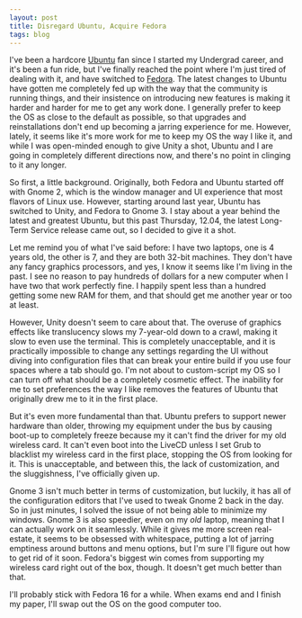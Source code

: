 ```yaml
---
layout: post
title: Disregard Ubuntu, Acquire Fedora
tags: blog
---
```


I've been a hardcore <a href="http://ubuntu.com">Ubuntu</a> fan since I started my Undergrad career, and it's been a fun ride, but I've finally reached the point where I'm just tired of dealing with it, and have switched to <a href="http://fedoraproject.org">Fedora</a>. The latest changes to Ubuntu have gotten me completely fed up with the way that the community is running things, and their insistence on introducing new features is making it harder and harder for me to get any work done. I generally prefer to keep the OS as close to the default as possible, so that upgrades and reinstallations don't end up becoming a jarring experience for me. However, lately, it seems like it's more work for me to keep my OS the way I like it, and while I was open-minded enough to give Unity a shot, Ubuntu and I are going in completely different directions now, and there's no point in clinging to it any longer.

So first, a little background. Originally, both Fedora and Ubuntu started off with Gnome 2, which is the window manager and UI experience that most flavors of Linux use. However, starting around last year, Ubuntu has switched to Unity, and Fedora to Gnome 3. I stay about a year behind the latest and greatest Ubuntu, but this past Thursday, 12.04, the latest Long-Term Service release came out, so I decided to give it a shot.

Let me remind you of what I've said before: I have two laptops, one is 4 years old, the other is 7, and they are both 32-bit machines. They don't have any fancy graphics processors, and yes, I know it seems like I'm living in the past. I see no reason to pay hundreds of dollars for a new computer when I have two that work perfectly fine. I happily spent less than a hundred getting some new RAM for them, and that should get me another year or too at least.

However, Unity doesn't seem to care about that. The overuse of graphics effects like translucency slows my 7-year-old down to a crawl, making it slow to even use the terminal. This is completely unacceptable, and it is practically impossible to change any settings regarding the UI without diving into configuration files that can break your entire build if you use four spaces where a tab should go. I'm not about to custom-script my OS so I can turn off what should be a completely cosmetic effect. The inability for me to set preferences the way I like removes the features of Ubuntu that originally drew me to it in the first place.

But it's even more fundamental than that. Ubuntu prefers to support newer hardware than older, throwing my equipment under the bus by causing boot-up to completely freeze because my it can't find the driver for my old wireless card. It can't even boot into the LiveCD unless I set Grub to blacklist my wireless card in the first place, stopping the OS from looking for it. This is unacceptable, and between this, the lack of customization, and the sluggishness, I've officially given up.

Gnome 3 isn't much better in terms of customization, but luckily, it has all of the configuration editors that I've used to tweak Gnome 2 back in the day. So in just minutes, I solved the issue of not being able to minimize my windows. Gnome 3 is also speedier, even on my <i>old</i> laptop, meaning that I can actually work on it seamlessly. While it gives me more screen real-estate, it seems to be obsessed with whitespace, putting a lot of jarring emptiness around buttons and menu options, but I'm sure I'll figure out how to get rid of it soon. Fedora's biggest win comes from supporting my wireless card right out of the box, though. It doesn't get much better than that.

I'll probably stick with Fedora 16 for a while. When exams end and I finish my paper, I'll swap out the OS on the good computer too.
